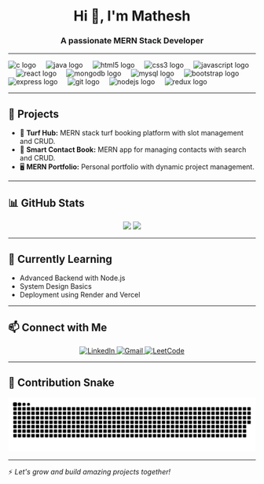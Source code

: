 <h1 align="center">Hi 👋, I'm Mathesh</h1>
<h3 align="center">A passionate MERN Stack Developer</h3>

---

<div align="left">
  <img src="https://cdn.jsdelivr.net/gh/devicons/devicon/icons/c/c-original.svg" height="30" alt="c logo"  />
  <img width="12" />
  <img src="https://cdn.jsdelivr.net/gh/devicons/devicon/icons/java/java-original.svg" height="30" alt="java logo"  />
  <img width="12" />
  <img src="https://cdn.jsdelivr.net/gh/devicons/devicon/icons/html5/html5-original.svg" height="30" alt="html5 logo"  />
  <img width="12" />
  <img src="https://cdn.jsdelivr.net/gh/devicons/devicon/icons/css3/css3-original.svg" height="30" alt="css3 logo"  />
  <img width="12" />
  <img src="https://cdn.jsdelivr.net/gh/devicons/devicon/icons/javascript/javascript-original.svg" height="30" alt="javascript logo"  />
  <img width="12" />
  <img src="https://cdn.jsdelivr.net/gh/devicons/devicon/icons/react/react-original.svg" height="30" alt="react logo"  />
  <img width="12" />
  <img src="https://cdn.jsdelivr.net/gh/devicons/devicon/icons/mongodb/mongodb-original.svg" height="30" alt="mongodb logo"  />
  <img width="12" />
  <img src="https://cdn.jsdelivr.net/gh/devicons/devicon/icons/mysql/mysql-original.svg" height="30" alt="mysql logo"  />
  <img width="12" />
  <img src="https://cdn.jsdelivr.net/gh/devicons/devicon/icons/bootstrap/bootstrap-original.svg" height="30" alt="bootstrap logo"  />
  <img width="12" />
  <img src="https://cdn.jsdelivr.net/gh/devicons/devicon/icons/express/express-original.svg" height="30" alt="express logo"  />
  <img width="12" />
  <img src="https://cdn.jsdelivr.net/gh/devicons/devicon/icons/git/git-original.svg" height="30" alt="git logo"  />
  <img width="12" />
  <img src="https://cdn.jsdelivr.net/gh/devicons/devicon/icons/nodejs/nodejs-original.svg" height="30" alt="nodejs logo"  />
  <img width="12" />
  <img src="https://cdn.jsdelivr.net/gh/devicons/devicon/icons/redux/redux-original.svg" height="30" alt="redux logo"  />
  <img width="12" />
</div>

---

## 🚀 Projects

- 🌿 **Turf Hub:** MERN stack turf booking platform with slot management and CRUD.
- 📘 **Smart Contact Book:** MERN app for managing contacts with search and CRUD.
- 🖥️ **MERN Portfolio:** Personal portfolio with dynamic project management.

---

## 📊 GitHub Stats

<p align="center">
  <img src="https://github-readme-stats.vercel.app/api?username=Mathesh-299&show_icons=true&theme=radical" width="48%"/>
  <img src="https://github-readme-stats.vercel.app/api/top-langs/?username=Mathesh-299&layout=compact&theme=radical" width="48%"/> 
</p>

---

## 🌱 Currently Learning

- Advanced Backend with Node.js
- System Design Basics
- Deployment using Render and Vercel

---

## 📫 Connect with Me

<p align="center">
  <a href="https://www.linkedin.com/in/matheshm29/" target="_blank">
    <img src="https://img.shields.io/badge/LinkedIn-blue?style=for-the-badge&logo=linkedin&logoColor=white" alt="LinkedIn" />
  </a>
  <a href="mailto:matheshm2909@gmail.com" target="_blank">
    <img src="https://img.shields.io/badge/Gmail-red?style=for-the-badge&logo=gmail&logoColor=white" alt="Gmail" />
  </a>
  <a href="https://leetcode.com/u/matheshm29/" target="_blank">
    <img src="https://img.shields.io/badge/LeetCode-yellow?style=for-the-badge&logo=leetcode&logoColor=white" alt="LeetCode" />
  </a>
</p>

---

## 🐍 Contribution Snake

<p align="center">
  <img src="https://raw.githubusercontent.com/Mathesh-299/Mathesh-299/output/github-snake-dark.svg" alt="snake gif" />
</p>

---

⚡ *Let's grow and build amazing projects together!*
